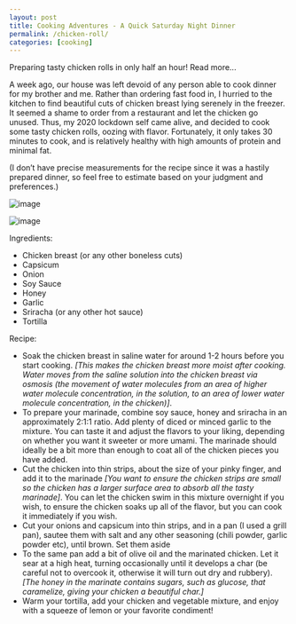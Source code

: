 ```yaml
---
layout: post
title: Cooking Adventures - A Quick Saturday Night Dinner
permalink: /chicken-roll/
categories: [cooking]
---
```

Preparing tasty chicken rolls in only half an hour! Read more...

A week ago, our house was left devoid of any person able to cook dinner for my brother and me. Rather than ordering fast food in, I hurried to the kitchen to find beautiful cuts of chicken breast lying serenely in the freezer. It seemed a shame to order from a restaurant and let the chicken go unused. Thus, my 2020 lockdown self came alive, and decided to cook some tasty chicken rolls, oozing with flavor. Fortunately, it only takes 30 minutes to cook, and is relatively healthy with high amounts of protein and minimal fat.

(I don’t have precise measurements for the recipe since it was a hastily prepared dinner, so feel free to estimate based on your judgment and preferences.)

![image](https://github.com/pranoy-mathur/pranoy-mathur.github.io/assets/86551685/bb9ee7e6-bbc5-455d-8378-570a29f8d770)

![image](https://github.com/pranoy-mathur/pranoy-mathur.github.io/assets/86551685/f3f9d4a7-5834-468d-ae03-680e1a7401f7)

Ingredients:
- Chicken breast (or any other boneless cuts)
- Capsicum
- Onion
- Soy Sauce
- Honey
- Garlic
- Sriracha (or any other hot sauce)
- Tortilla

Recipe:
- Soak the chicken breast in saline water for around 1-2 hours before you start cooking. _[This makes the chicken breast more moist after cooking. Water moves from the saline solution into the chicken breast via osmosis (the movement of water molecules from an area of higher water molecule concentration, in the solution, to an area of lower water molecule concentration, in the chicken)]_.
- To prepare your marinade, combine soy sauce, honey and sriracha in an approximately 2:1:1 ratio. Add plenty of diced or minced garlic to the mixture. You can taste it and adjust the flavors to your liking, depending on whether you want it sweeter or more umami. The marinade should ideally be a bit more than enough to coat all of the chicken pieces you have added.
- Cut the chicken into thin strips, about the size of your pinky finger, and add it to the marinade _[You want to ensure the chicken strips are small so the chicken has a larger surface area to absorb all the tasty marinade]_. You can let the chicken swim in this mixture overnight if you wish, to ensure the chicken soaks up all of the flavor, but you can cook it immediately if you wish.
- Cut your onions and capsicum into thin strips, and in a pan (I used a grill pan), sautee them with salt and any other seasoning (chili powder, garlic powder etc), until brown. Set them aside
- To the same pan add a bit of olive oil and the marinated chicken. Let it sear at a high heat, turning occasionally until it develops a char (be careful not to overcook it, otherwise it will turn out dry and rubbery). _[The honey in the marinate contains sugars, such as glucose, that caramelize, giving your chicken a beautiful char.]_
- Warm your tortilla, add your chicken and vegetable mixture, and enjoy with a squeeze of lemon or your favorite condiment!
